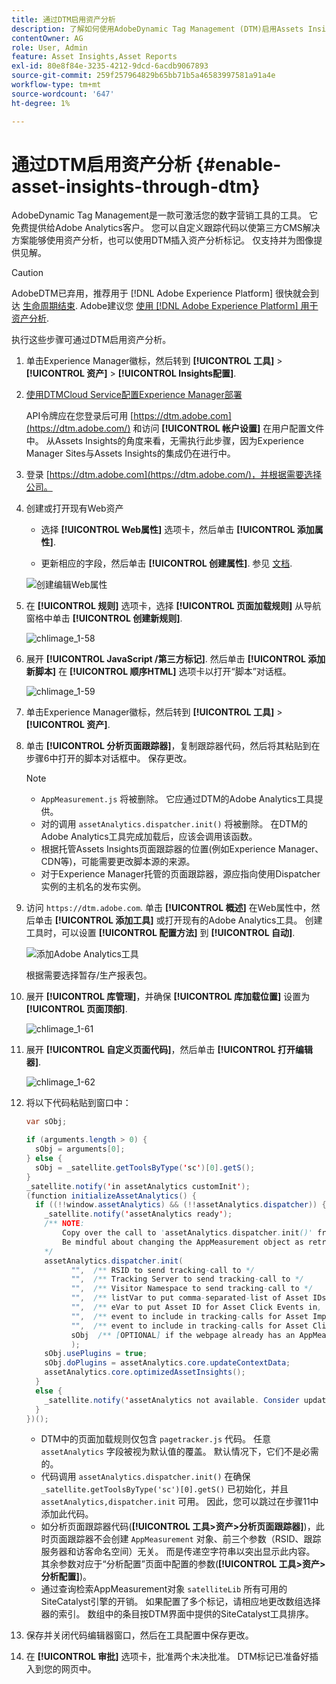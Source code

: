 ```yaml
---
title: 通过DTM启用资产分析
description: 了解如何使用AdobeDynamic Tag Management (DTM)启用Assets Insights。
contentOwner: AG
role: User, Admin
feature: Asset Insights,Asset Reports
exl-id: 80e8f84e-3235-4212-9dcd-6acdb9067893
source-git-commit: 259f257964829b65bb71b5a46583997581a91a4e
workflow-type: tm+mt
source-wordcount: '647'
ht-degree: 1%

---
```


# 通过DTM启用资产分析 {#enable-asset-insights-through-dtm}

AdobeDynamic Tag Management是一款可激活您的数字营销工具的工具。 它免费提供给Adobe Analytics客户。 您可以自定义跟踪代码以使第三方CMS解决方案能够使用资产分析，也可以使用DTM插入资产分析标记。 仅支持并为图像提供见解。

>[!CAUTION]
>
>AdobeDTM已弃用，推荐用于 [!DNL Adobe Experience Platform] 很快就会到达 [生命周期结束](https://medium.com/launch-by-adobe/dtm-plans-for-a-sunset-3c6aab003a6f). Adobe建议您 [使用 [!DNL Adobe Experience Platform] 用于资产分析](https://experienceleague.adobe.com/docs/experience-manager-learn/assets/advanced/asset-insights-launch-tutorial.html).

执行这些步骤可通过DTM启用资产分析。

1. 单击Experience Manager徽标，然后转到 **[!UICONTROL 工具]** > **[!UICONTROL 资产]** > **[!UICONTROL Insights配置]**.
1. [使用DTMCloud Service配置Experience Manager部署](/help/sites-administering/dtm.md)

   API令牌应在您登录后可用 [https://dtm.adobe.com](https://dtm.adobe.com/) 和访问 **[!UICONTROL 帐户设置]** 在用户配置文件中。 从Assets Insights的角度来看，无需执行此步骤，因为Experience Manager Sites与Assets Insights的集成仍在进行中。

1. 登录 [https://dtm.adobe.com](https://dtm.adobe.com/)，并根据需要选择公司。
1. 创建或打开现有Web资产

   * 选择 **[!UICONTROL Web属性]** 选项卡，然后单击 **[!UICONTROL 添加属性]**.

   * 更新相应的字段，然后单击 **[!UICONTROL 创建属性]**. 参见 [文档](https://experienceleague.adobe.com/docs/experience-manager-learn/getting-started-wknd-tutorial-develop/overview.html?lang=zh-Hans).

   ![创建编辑Web属性](assets/Create-edit-web-property.png)

1. 在 **[!UICONTROL 规则]** 选项卡，选择 **[!UICONTROL 页面加载规则]** 从导航窗格中单击 **[!UICONTROL 创建新规则]**.

   ![chlimage_1-58](assets/chlimage_1-194.png)

1. 展开 **[!UICONTROL JavaScript /第三方标记]**. 然后单击 **[!UICONTROL 添加新脚本]** 在 **[!UICONTROL 顺序HTML]** 选项卡以打开“脚本”对话框。

   ![chlimage_1-59](assets/chlimage_1-195.png)

1. 单击Experience Manager徽标，然后转到 **[!UICONTROL 工具]** > **[!UICONTROL 资产]**.
1. 单击 **[!UICONTROL 分析页面跟踪器]**，复制跟踪器代码，然后将其粘贴到在步骤6中打开的脚本对话框中。 保存更改。

   >[!NOTE]
   >
   >* `AppMeasurement.js` 将被删除。 它应通过DTM的Adobe Analytics工具提供。
   >* 对的调用 `assetAnalytics.dispatcher.init()` 将被删除。 在DTM的Adobe Analytics工具完成加载后，应该会调用该函数。
   >* 根据托管Assets Insights页面跟踪器的位置(例如Experience Manager、CDN等)，可能需要更改脚本源的来源。
   >* 对于Experience Manager托管的页面跟踪器，源应指向使用Dispatcher实例的主机名的发布实例。

1. 访问 `https://dtm.adobe.com`. 单击 **[!UICONTROL 概述]** 在Web属性中，然后单击 **[!UICONTROL 添加工具]** 或打开现有的Adobe Analytics工具。 创建工具时，可以设置 **[!UICONTROL 配置方法]** 到 **[!UICONTROL 自动]**.

   ![添加Adobe Analytics工具](assets/Add-Adobe-Analytics-Tool.png)

   根据需要选择暂存/生产报表包。

1. 展开 **[!UICONTROL 库管理]**，并确保 **[!UICONTROL 库加载位置]** 设置为 **[!UICONTROL 页面顶部]**.

   ![chlimage_1-61](assets/chlimage_1-197.png)

1. 展开 **[!UICONTROL 自定义页面代码]**，然后单击 **[!UICONTROL 打开编辑器]**.

   ![chlimage_1-62](assets/chlimage_1-198.png)

1. 将以下代码粘贴到窗口中：

   ```Java
   var sObj;
   
   if (arguments.length > 0) {
     sObj = arguments[0];
   } else {
     sObj = _satellite.getToolsByType('sc')[0].getS();
   }
   _satellite.notify('in assetAnalytics customInit');
   (function initializeAssetAnalytics() {
     if ((!!window.assetAnalytics) && (!!assetAnalytics.dispatcher)) {
       _satellite.notify('assetAnalytics ready');
       /** NOTE:
           Copy over the call to 'assetAnalytics.dispatcher.init()' from Assets Pagetracker
           Be mindful about changing the AppMeasurement object as retrieved above.
       */
       assetAnalytics.dispatcher.init(
             "",  /** RSID to send tracking-call to */
             "",  /** Tracking Server to send tracking-call to */
             "",  /** Visitor Namespace to send tracking-call to */
             "",  /** listVar to put comma-separated-list of Asset IDs for Asset Impression Events in tracking-call, for example, 'listVar1' */
             "",  /** eVar to put Asset ID for Asset Click Events in, for example, 'eVar3' */
             "",  /** event to include in tracking-calls for Asset Impression Events, for example, 'event8' */
             "",  /** event to include in tracking-calls for Asset Click Events, for example, 'event7' */
             sObj  /** [OPTIONAL] if the webpage already has an AppMeasurement object, include the object here. If unspecified, Pagetracker Core shall create its own AppMeasurement object */
             );
       sObj.usePlugins = true;
       sObj.doPlugins = assetAnalytics.core.updateContextData;
       assetAnalytics.core.optimizedAssetInsights();
     }
     else {
       _satellite.notify('assetAnalytics not available. Consider updating the Custom Page Code', 4);
     }
   })();
   ```

   * DTM中的页面加载规则仅包含 `pagetracker.js` 代码。 任意 `assetAnalytics` 字段被视为默认值的覆盖。 默认情况下，它们不是必需的。
   * 代码调用 `assetAnalytics.dispatcher.init()` 在确保 `_satellite.getToolsByType('sc')[0].getS()` 已初始化，并且 `assetAnalytics,dispatcher.init` 可用。 因此，您可以跳过在步骤11中添加此代码。
   * 如分析页面跟踪器代码(**[!UICONTROL 工具>资产>分析页面跟踪器]**)，此时页面跟踪器不会创建 `AppMeasurement` 对象、前三个参数（RSID、跟踪服务器和访客命名空间）无关。 而是传递空字符串以突出显示此内容。\
     其余参数对应于“分析配置”页面中配置的参数(**[!UICONTROL 工具>资产>分析配置]**)。
   * 通过查询检索AppMeasurement对象 `satelliteLib` 所有可用的SiteCatalyst引擎的开销。 如果配置了多个标记，请相应地更改数组选择器的索引。 数组中的条目按DTM界面中提供的SiteCatalyst工具排序。

1. 保存并关闭代码编辑器窗口，然后在工具配置中保存更改。
1. 在 **[!UICONTROL 审批]** 选项卡，批准两个未决批准。 DTM标记已准备好插入到您的网页中。
